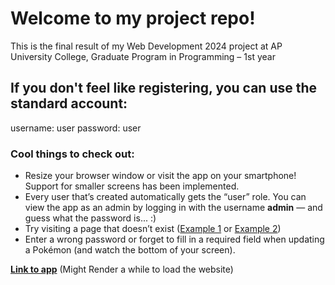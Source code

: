 # Welcome to my project repo!
This is the final result of my Web Development 2024 project at AP University College, Graduate Program in Programming – 1st year

## If you don't feel like registering, you can use the standard account:
username: user
password: user

### Cool things to check out:
- Resize your browser window or visit the app on your smartphone! Support for smaller screens has been implemented.
- Every user that’s created automatically gets the “user” role. You can view the app as an admin by logging in with the username **admin** — and guess what the password is... :)
- Try visiting a page that doesn’t exist ([Example 1](https://project-webdev-ponci.onrender.com/pokemon/oisgjk) or [Example 2](https://project-webdev-ponci.onrender.com/oisgjk))
- Enter a wrong password or forget to fill in a required field when updating a Pokémon (and watch the bottom of your screen).

**[Link to app](https://project-webdev-ponci.onrender.com)** (Might Render a while to load the website)
